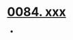 # [0084. xxx](https://github.com/Tdahuyou/TNotes.react/tree/main/0084.%20xxx)

<!-- region:toc -->


- 

<!-- endregion:toc -->
